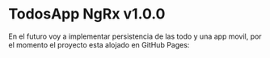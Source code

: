 # TodosApp NgRx v1.0.0 

En el futuro voy a implementar persistencia de las todo y una app movil, por el momento el proyecto
esta alojado en GitHub Pages: 